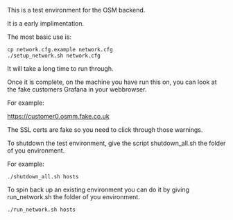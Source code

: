 This is a test environment for the OSM backend.

It is a early implimentation.

The most basic use is:

```
cp network.cfg.example network.cfg
./setup_network.sh network.cfg
```

It will take a long time to run through.

Once it is complete, on the machine you have run this on, you can look at the fake customers Grafana in your webbrowser.

For example:

https://customer0.osmm.fake.co.uk

The SSL certs are fake so you need to click through those warnings.

To shutdown the test environment, give the script shutdown_all.sh the folder of you environment.

For example:

```
./shutdown_all.sh hosts
```

To spin back up an existing environment you can do it by giving run_network.sh the folder of you environment.

```
./run_network.sh hosts
```
